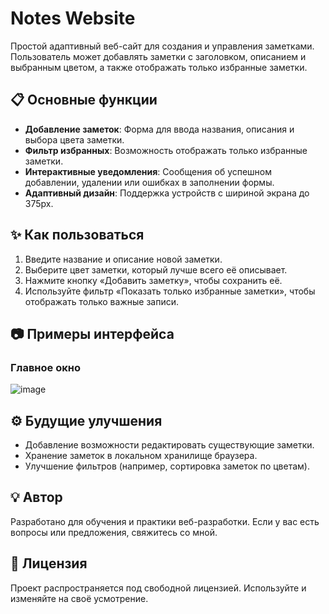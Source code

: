 # Notes Website

Простой адаптивный веб-сайт для создания и управления заметками. Пользователь может добавлять заметки с заголовком, описанием и выбранным цветом, а также отображать только избранные заметки.

## 📋 Основные функции
- **Добавление заметок**: Форма для ввода названия, описания и выбора цвета заметки.
- **Фильтр избранных**: Возможность отображать только избранные заметки.
- **Интерактивные уведомления**: Сообщения об успешном добавлении, удалении или ошибках в заполнении формы.
- **Адаптивный дизайн**: Поддержка устройств с шириной экрана до 375px.

## ✨ Как пользоваться
1. Введите название и описание новой заметки.
2. Выберите цвет заметки, который лучше всего её описывает.
3. Нажмите кнопку «Добавить заметку», чтобы сохранить её.
4. Используйте фильтр «Показать только избранные заметки», чтобы отображать только важные записи.

## 📷 Примеры интерфейса
### Главное окно
![image](https://github.com/user-attachments/assets/f2f47d3e-366e-4b79-bdbb-94c040789eff)

## ⚙️ Будущие улучшения
- Добавление возможности редактировать существующие заметки.
- Хранение заметок в локальном хранилище браузера.
- Улучшение фильтров (например, сортировка заметок по цветам).

## 💡 Автор
Разработано для обучения и практики веб-разработки. Если у вас есть вопросы или предложения, свяжитесь со мной.

## 📄 Лицензия
Проект распространяется под свободной лицензией. Используйте и изменяйте на своё усмотрение.

